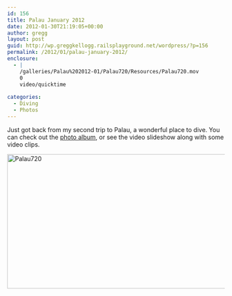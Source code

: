 ```yaml
---
id: 156
title: Palau January 2012
date: 2012-01-30T21:19:05+00:00
author: gregg
layout: post
guid: http://wp.greggkellogg.railsplayground.net/wordpress/?p=156
permalink: /2012/01/palau-january-2012/
enclosure:
  - |
    /galleries/Palau%202012-01/Palau720/Resources/Palau720.mov
    0
    video/quicktime
    
categories:
  - Diving
  - Photos
---
```

Just got back from my second trip to Palau, a wonderful place to dive. You can check out the [photo album](/galleries/Palau%202012-01/index.html), or see the video slideshow along with some video clips.

<a href="/galleries/Palau%202012-01/Palau720/Resources/Palau720.mov" jscontroller="false" rel="qtposter"><img alt="Palau720" src="/galleries/Palau%202012-01/Palau720/Resources/Palau720.jpg" style="width: 535px; height: 311px;" /> </a>